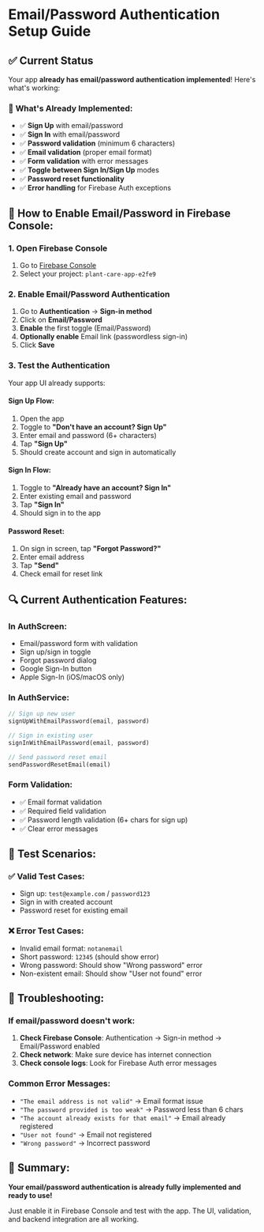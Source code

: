 # Email/Password Authentication Setup Guide

## ✅ Current Status
Your app **already has email/password authentication implemented**! Here's what's working:

### 🔧 **What's Already Implemented:**
- ✅ **Sign Up** with email/password
- ✅ **Sign In** with email/password  
- ✅ **Password validation** (minimum 6 characters)
- ✅ **Email validation** (proper email format)
- ✅ **Form validation** with error messages
- ✅ **Toggle between Sign In/Sign Up** modes
- ✅ **Password reset functionality**
- ✅ **Error handling** for Firebase Auth exceptions

## 🚀 **How to Enable Email/Password in Firebase Console:**

### **1. Open Firebase Console**
1. Go to [Firebase Console](https://console.firebase.google.com)
2. Select your project: `plant-care-app-e2fe9`

### **2. Enable Email/Password Authentication**
1. Go to **Authentication** → **Sign-in method**
2. Click on **Email/Password**
3. **Enable** the first toggle (Email/Password)
4. **Optionally enable** Email link (passwordless sign-in)
5. Click **Save**

### **3. Test the Authentication**
Your app UI already supports:

#### **Sign Up Flow:**
1. Open the app
2. Toggle to **"Don't have an account? Sign Up"**
3. Enter email and password (6+ characters)
4. Tap **"Sign Up"**
5. Should create account and sign in automatically

#### **Sign In Flow:**
1. Toggle to **"Already have an account? Sign In"**
2. Enter existing email and password
3. Tap **"Sign In"**
4. Should sign in to the app

#### **Password Reset:**
1. On sign in screen, tap **"Forgot Password?"**
2. Enter email address
3. Tap **"Send"**
4. Check email for reset link

## 🔍 **Current Authentication Features:**

### **In AuthScreen:**
- Email/password form with validation
- Sign up/sign in toggle
- Forgot password dialog
- Google Sign-In button
- Apple Sign-In (iOS/macOS only)

### **In AuthService:**
```dart
// Sign up new user
signUpWithEmailPassword(email, password)

// Sign in existing user  
signInWithEmailPassword(email, password)

// Send password reset email
sendPasswordResetEmail(email)
```

### **Form Validation:**
- ✅ Email format validation
- ✅ Required field validation
- ✅ Password length validation (6+ chars for sign up)
- ✅ Clear error messages

## 🧪 **Test Scenarios:**

### **✅ Valid Test Cases:**
- Sign up: `test@example.com` / `password123`
- Sign in with created account
- Password reset for existing email

### **❌ Error Test Cases:**
- Invalid email format: `notanemail`
- Short password: `12345` (should show error)
- Wrong password: Should show "Wrong password" error
- Non-existent email: Should show "User not found" error

## 🔧 **Troubleshooting:**

### **If email/password doesn't work:**
1. **Check Firebase Console**: Authentication → Sign-in method → Email/Password enabled
2. **Check network**: Make sure device has internet connection
3. **Check console logs**: Look for Firebase Auth error messages

### **Common Error Messages:**
- `"The email address is not valid"` → Email format issue
- `"The password provided is too weak"` → Password less than 6 chars
- `"The account already exists for that email"` → Email already registered
- `"User not found"` → Email not registered
- `"Wrong password"` → Incorrect password

## 📝 **Summary:**

**Your email/password authentication is already fully implemented and ready to use!**

Just enable it in Firebase Console and test with the app. The UI, validation, and backend integration are all working.